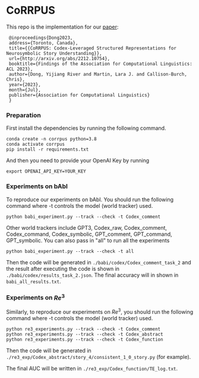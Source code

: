 # CoRRPUS
This repo is the implementation for our [paper](https://arxiv.org/pdf/2212.10754.pdf):

```
 @inproceedings{Dong2023, 
 address={Toronto, Canada}, 
 title={{CoRRPUS: Codex-Leveraged Structured Representations for Neurosymbolic Story Understanding}}, 
 url={http://arxiv.org/abs/2212.10754}, 
 booktitle={Findings of the Association for Computational Linguistics: ACL 2023}, 
 author={Dong, Yijiang River and Martin, Lara J. and Callison-Burch, Chris}, 
 year={2023}, 
 month={Jul}, 
 publisher={Association for Computational Linguistics}
 }
```

### Preparation
First install the dependencies by running the following command.
```
conda create -n corrpus python=3.8
conda activate corrpus
pip install -r requirements.txt
```

And then you need to provide your OpenAI Key by running 
```
export OPENAI_API_KEY=YOUR_KEY
```

### Experiments on bAbI

To reproduce our experiments on bAbI. You should run the following command where -t controls the model (world tracker) used.
```
python babi_experiment.py --track --check -t Codex_comment
```
Other world trackers include GPT3, Codex_raw, Codex_comment, Codex_command, Codex_symbolic, GPT_comment, GPT_command, GPT_symbolic. 
You can also pass in "all" to run all the experiments
```
python babi_experiment.py --track --check -t all
```
Then the code will be generated in `./babi/codex/Codex_comment_task_2` and the result after executing the code is shown in `./babi/codex/results_task_2.json`. The final accuracy will in shown in `babi_all_results.txt`.

### Experiments on $Re^3$

Similarly, to reproduce our experiments on $Re^3$, you should run the following command where -t controls the model (world tracker) used.

```
python re3_experiments.py --track --check -t Codex_comment
python re3_experiments.py --track --check -t Codex_abstract
python re3_experiments.py --track --check -t Codex_function
```
Then the code will be generated in `./re3_exp/Codex_abstract/story_4/consistent_1_0_story.py` (for example).

The final AUC will be written in `./re3_exp/Codex_function/TE_log.txt`.

